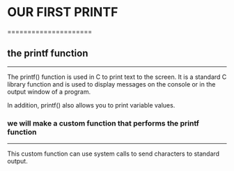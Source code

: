 # OUR FIRST PRINTF
=====================

## the printf function
-----------------------

The printf() function is used in C to print text to the screen. It is a standard C library function and is used to display messages on the console or in the output window of a program.

In addition, printf() also allows you to print variable values.

### we will make a custom function that performs the printf function
---------------------------------------------------------------------

This custom function can use system calls to send characters to standard output.
